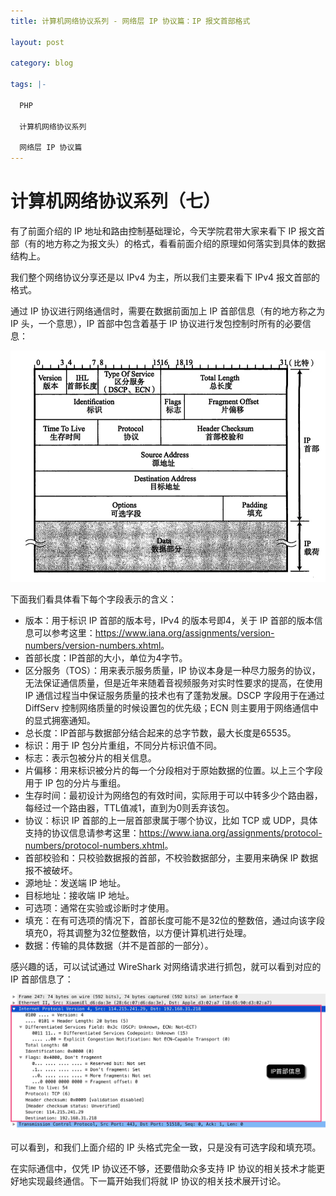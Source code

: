 ```yaml
---
title: 计算机网络协议系列 - 网络层 IP 协议篇：IP 报文首部格式

layout: post

category: blog

tags: |-

  PHP

  计算机网络协议系列

  网络层 IP 协议篇
---
```




# 计算机网络协议系列（七）



有了前面介绍的 IP 地址和路由控制基础理论，今天学院君带大家来看下 IP 报文首部（有的地方称之为报文头）的格式，看看前面介绍的原理如何落实到具体的数据结构上。

我们整个网络协议分享还是以 IPv4 为主，所以我们主要来看下 IPv4 报文首部的格式。

通过 IP 协议进行网络通信时，需要在数据前面加上 IP 首部信息（有的地方称之为 IP 头，一个意思），IP 首部中包含着基于 IP 协议进行发包控制时所有的必要信息：

![img](/assets/post/975910d9245ccd0c18c2a73e835b506585fc7a40cd821639a5fe912d2c8eee7c.png)

下面我们看具体看下每个字段表示的含义：

- 版本：用于标识 IP 首部的版本号，IPv4 的版本号即4，关于 IP 首部的版本信息可以参考这里：<https://www.iana.org/assignments/version-numbers/version-numbers.xhtml>。
- 首部长度：IP首部的大小，单位为4字节。
- 区分服务（TOS）：用来表示服务质量，IP 协议本身是一种尽力服务的协议，无法保证通信质量，但是近年来随着音视频服务对实时性要求的提高，在使用 IP 通信过程当中保证服务质量的技术也有了蓬勃发展。DSCP 字段用于在通过 DiffServ 控制网络质量的时候设置包的优先级；ECN 则主要用于网络通信中的显式拥塞通知。
- 总长度：IP首部与数据部分结合起来的总字节数，最大长度是65535。
- 标识：用于 IP 包分片重组，不同分片标识值不同。
- 标志：表示包被分片的相关信息。
- 片偏移：用来标识被分片的每一个分段相对于原始数据的位置。以上三个字段用于 IP 包的分片与重组。
- 生存时间：最初设计为网络包的有效时间，实际用于可以中转多少个路由器，每经过一个路由器，TTL值减1，直到为0则丢弃该包。
- 协议：标识 IP 首部的上一层首部隶属于哪个协议，比如 TCP 或 UDP，具体支持的协议信息请参考这里：<https://www.iana.org/assignments/protocol-numbers/protocol-numbers.xhtml>。
- 首部校验和：只校验数据报的首部，不校验数据部分，主要用来确保 IP 数据报不被破坏。
- 源地址：发送端 IP 地址。
- 目标地址：接收端 IP 地址。
- 可选项：通常在实验或诊断时才使用。
- 填充：在有可选项的情况下，首部长度可能不是32位的整数倍，通过向该字段填充0，将其调整为32位整数倍，以方便计算机进行处理。
- 数据：传输的具体数据（并不是首部的一部分）。

感兴趣的话，可以试试通过 WireShark 对网络请求进行抓包，就可以看到对应的 IP 首部信息了：

![img](/assets/post/db5d13d38caeb0dd3d3723ab1ef85d8db546d9ad4385efc359d48fb3e1d25d2f.png)

可以看到，和我们上面介绍的 IP 头格式完全一致，只是没有可选字段和填充项。

在实际通信中，仅凭 IP 协议还不够，还要借助众多支持 IP 协议的相关技术才能更好地实现最终通信。下一篇开始我们将就 IP 协议的相关技术展开讨论。